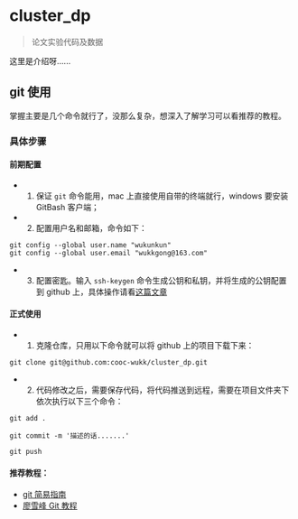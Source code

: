 # cluster_dp
> 论文实验代码及数据

这里是介绍呀......


## git 使用

掌握主要是几个命令就行了，没那么复杂，想深入了解学习可以看推荐的教程。

### 具体步骤

#### 前期配置
- 1. 保证 `git` 命令能用，mac 上直接使用自带的终端就行，windows 要安装 GitBash 客户端；

- 2. 配置用户名和邮箱，命令如下：
```
git config --global user.name "wukunkun"
git config --global user.email "wukkgong@163.com"
```

- 3. 配置密匙。输入 `ssh-keygen` 命令生成公钥和私钥，并将生成的公钥配置到 github 上，具体操作请看[这篇文章](https://www.cnblogs.com/yangshifu/p/9919817.html)

#### 正式使用
- 1. 克隆仓库，只用以下命令就可以将 github 上的项目下载下来：
```
git clone git@github.com:cooc-wukk/cluster_dp.git
```
- 2. 代码修改之后，需要保存代码，将代码推送到远程，需要在项目文件夹下依次执行以下三个命令：
```
git add .

git commit -m '描述的话.......'

git push
```

#### 推荐教程：
- [git 简易指南](https://www.bootcss.com/p/git-guide/)
- [廖雪峰 Git 教程](https://www.liaoxuefeng.com/wiki/896043488029600)